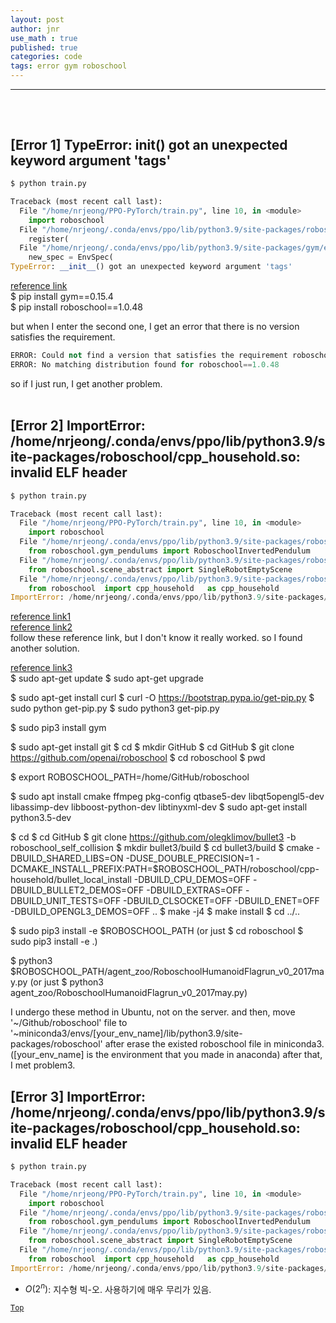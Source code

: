 ```yaml
---
layout: post
author: jnr
use_math : true
published: true
categories: code
tags: error gym roboschool
---
```


---
<h2 id="top"></h2><br>

## [Error 1] TypeError: __init__() got an unexpected keyword argument 'tags'
```python
$ python train.py

Traceback (most recent call last):
  File "/home/nrjeong/PPO-PyTorch/train.py", line 10, in <module>
    import roboschool
  File "/home/nrjeong/.conda/envs/ppo/lib/python3.9/site-packages/roboschool/__init__.py", line 66, in <module>
    register(
  File "/home/nrjeong/.conda/envs/ppo/lib/python3.9/site-packages/gym/envs/registration.py", line 484, in register
    new_spec = EnvSpec(
TypeError: __init__() got an unexpected keyword argument 'tags'
```
[reference link](https://github.com/openai/roboschool/issues/208)<br>
$ pip install gym==0.15.4<br>
$ pip install roboschool==1.0.48

but when I enter the second one, I get an error that there is no version satisfies the requirement.<br>

```python
ERROR: Could not find a version that satisfies the requirement roboschool==1.0.48 (from versions: 1.0.1, 1.0.3, 1.0.6, 1.0.7, 1.0.8, 1.0.15, 1.0.16, 1.0.17, 1.0.18, 1.0.19, 1.0.20, 1.0.34)
ERROR: No matching distribution found for roboschool==1.0.48
```
so if I just run, I get another problem. <br><br>

## [Error 2] ImportError: /home/nrjeong/.conda/envs/ppo/lib/python3.9/site-packages/roboschool/cpp_household.so: invalid ELF header
```python
$ python train.py

Traceback (most recent call last):
  File "/home/nrjeong/PPO-PyTorch/train.py", line 10, in <module>
    import roboschool
  File "/home/nrjeong/.conda/envs/ppo/lib/python3.9/site-packages/roboschool/__init__.py", line 167, in <module>
    from roboschool.gym_pendulums import RoboschoolInvertedPendulum
  File "/home/nrjeong/.conda/envs/ppo/lib/python3.9/site-packages/roboschool/gym_pendulums.py", line 1, in <module>
    from roboschool.scene_abstract import SingleRobotEmptyScene
  File "/home/nrjeong/.conda/envs/ppo/lib/python3.9/site-packages/roboschool/scene_abstract.py", line 12, in <module>
    from roboschool  import cpp_household   as cpp_household
ImportError: /home/nrjeong/.conda/envs/ppo/lib/python3.9/site-packages/roboschool/cpp_household.so: invalid ELF header
```

[reference link1](https://velog.io/@everyman123/Mujoco-py-%EC%84%A4%EC%B9%98%EB%B2%95)   
[reference link2](https://blog.naver.com/pjhool/222525089743)<br>
follow these reference link, but I don't know it really worked.
so I found another solution.<br>

[reference link3](https://github.com/openai/roboschool/issues/112)<br>
$ sudo apt-get update
$ sudo apt-get upgrade

$ sudo apt-get install curl
$ curl -O https://bootstrap.pypa.io/get-pip.py
$ sudo python get-pip.py
$ sudo python3 get-pip.py

$ sudo pip3 install gym

$ sudo apt-get install git
$ cd
$ mkdir GitHub
$ cd GitHub
$ git clone https://github.com/openai/roboschool
$ cd roboschool
$ pwd

$ export ROBOSCHOOL_PATH=/home/GitHub/roboschool

$ sudo apt install cmake ffmpeg pkg-config qtbase5-dev libqt5opengl5-dev libassimp-dev libboost-python-dev libtinyxml-dev
$ sudo apt-get install python3.5-dev

$ cd
$ cd GitHub
$ git clone https://github.com/olegklimov/bullet3 -b roboschool_self_collision
$ mkdir bullet3/build
$ cd bullet3/build
$ cmake -DBUILD_SHARED_LIBS=ON -DUSE_DOUBLE_PRECISION=1 -DCMAKE_INSTALL_PREFIX:PATH=$ROBOSCHOOL_PATH/roboschool/cpp-household/bullet_local_install -DBUILD_CPU_DEMOS=OFF -DBUILD_BULLET2_DEMOS=OFF -DBUILD_EXTRAS=OFF  -DBUILD_UNIT_TESTS=OFF -DBUILD_CLSOCKET=OFF -DBUILD_ENET=OFF -DBUILD_OPENGL3_DEMOS=OFF ..
$ make -j4
$ make install
$ cd ../..

$ sudo pip3 install -e $ROBOSCHOOL_PATH
(or just $ cd roboschool    $ sudo pip3 install -e .)

$ python3 $ROBOSCHOOL_PATH/agent_zoo/RoboschoolHumanoidFlagrun_v0_2017may.py
(or just $ python3 agent_zoo/RoboschoolHumanoidFlagrun_v0_2017may.py)

I undergo these method in Ubuntu, not on the server.
and then, move '~/Github/roboschool' file to '~miniconda3/envs/[your_env_name]/lib/python3.9/site-packages/roboschool' after erase the existed roboschool file in miniconda3.
([your_env_name] is the environment that you made in anaconda)
after that, I met problem3.

## [Error 3] ImportError: /home/nrjeong/.conda/envs/ppo/lib/python3.9/site-packages/roboschool/cpp_household.so: invalid ELF header
```python
$ python train.py

Traceback (most recent call last):
  File "/home/nrjeong/PPO-PyTorch/train.py", line 10, in <module>
    import roboschool
  File "/home/nrjeong/.conda/envs/ppo/lib/python3.9/site-packages/roboschool/__init__.py", line 167, in <module>
    from roboschool.gym_pendulums import RoboschoolInvertedPendulum
  File "/home/nrjeong/.conda/envs/ppo/lib/python3.9/site-packages/roboschool/gym_pendulums.py", line 1, in <module>
    from roboschool.scene_abstract import SingleRobotEmptyScene
  File "/home/nrjeong/.conda/envs/ppo/lib/python3.9/site-packages/roboschool/scene_abstract.py", line 12, in <module>
    from roboschool  import cpp_household   as cpp_household
ImportError: /home/nrjeong/.conda/envs/ppo/lib/python3.9/site-packages/roboschool/cpp_household.so: invalid ELF header
```



- $O(2^{n})$: 지수형 빅-오. 사용하기에 매우 무리가 있음. <br>

[`Top`](#top)
